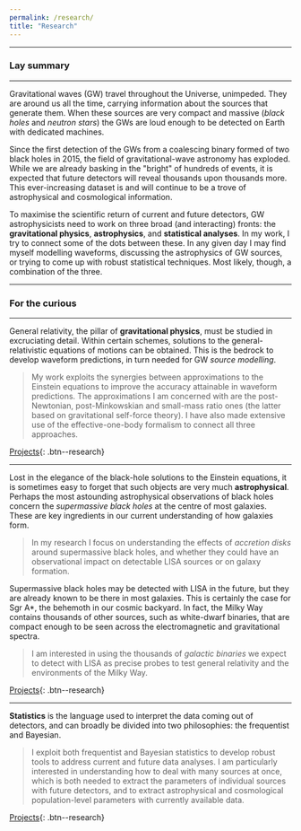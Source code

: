 ```yaml
---
permalink: /research/
title: "Research"
---
```


------------------

### Lay summary

------------------

Gravitational waves (GW) travel throughout the Universe, unimpeded. They are around us all the time, carrying information about the sources that generate them. When these sources are very compact and massive (*black holes* and *neutron stars*) the GWs are loud enough to be detected on Earth with dedicated machines.

Since the first detection of the GWs from a coalescing binary formed of two black holes in 2015, the field of gravitational-wave astronomy has exploded. While we are already basking in the "bright" of hundreds of events, it is expected that future detectors will reveal thousands upon thousands more. This ever-increasing dataset is and will continue to be a trove of astrophysical and cosmological information.

To maximise the scientific return of current and future detectors, GW astrophysicists need to work on three broad (and interacting) fronts: the **gravitational physics**, **astrophysics**, and **statistical analyses**. In my work, I try to connect some of the dots between these. In any given day I may find myself modelling waveforms, discussing the astrophysics of GW sources, or trying to come up with robust statistical techniques. Most likely, though, a combination of the three.


------------------

### For the curious

------------------


General relativity, the pillar of **gravitational physics**, must be studied in excruciating detail. Within certain schemes, solutions to the general-relativistic equations of motions can be obtained. This is the bedrock to develop waveform predictions, in turn needed for GW *source modelling*. 

>My work exploits the synergies between approximations to the Einstein equations to improve the accuracy attainable in waveform predictions. The approximations I am concerned with are the post-Newtonian, post-Minkowskian and small-mass ratio ones (the latter based on gravitational self-force theory). I have also made extensive use of the effective-one-body formalism to connect all three approaches.

[Projects](/publications){: .btn--research}


------------------


Lost in the elegance of the black-hole solutions to the Einstein equations, it is sometimes easy to forget that such objects are very much **astrophysical**. Perhaps the most astounding astrophysical observations of black holes concern the *supermassive black holes* at the centre of most galaxies. These are key ingredients in our current understanding of how galaxies form.

>In my research I focus on understanding the effects of *accretion disks* around supermassive black holes, and whether they could have an observational impact on detectable LISA sources or on galaxy formation.

Supermassive black holes may be detected with LISA in the future, but they are already known to be there in most galaxies. This is certainly the case for Sgr A\*, the behemoth in our cosmic backyard. In fact, the Milky Way contains thousands of other sources, such as white-dwarf binaries, that are compact enough to be seen across the electromagnetic and gravitational spectra.

>  I am interested in using  the thousands of *galactic binaries* we expect to detect with LISA as precise probes to test general relativity and the environments of the Milky Way.

[Projects](./posts/2021-12-11-endsandbeginnings){: .btn--research}


------------------


**Statistics** is the language used to interpret the data coming out of detectors, and can broadly be divided into two philosophies: the frequentist and Bayesian. 

>I exploit both frequentist and Bayesian statistics to develop robust tools to address current and future data analyses. I am particularly interested in understanding how to deal with many sources at once, which is both needed to extract the parameters of individual sources with future detectors, and to extract astrophysical and cosmological population-level parameters with currently available data.


[Projects](/publications){: .btn--research}
